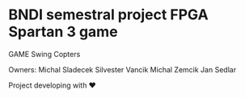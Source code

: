# BNDI semestral project FPGA Spartan 3 game
GAME Swing Copters

Owners:
Michal Sladecek
Silvester Vancik
Michal Zemcik
Jan Sedlar

Project developing with ♥
